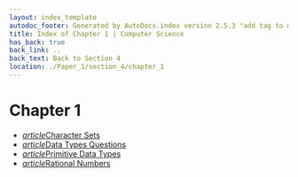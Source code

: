 ```yaml
---
layout: index_template
autodoc_footer: Generated by AutoDocs.index version 2.5.3 "add tag to make &lt;base&gt; work" ⓒ Starwort, 2020
title: Index of Chapter 1 | Computer Science
has_back: true
back_link: ..
back_text: Back to Section 4
location: ./Paper_1/section_4/chapter_1
---
```


# **Chapter 1**

- <a href='./character_sets.html'><i title='MD file' class="material-icons">article</i>Character Sets</a>
- <a href='./data_types_questions.html'><i title='MD file' class="material-icons">article</i>Data Types Questions</a>
- <a href='./primitive_data_types.html'><i title='MD file' class="material-icons">article</i>Primitive Data Types</a>
- <a href='./rational_numbers.html'><i title='MD file' class="material-icons">article</i>Rational Numbers</a>
